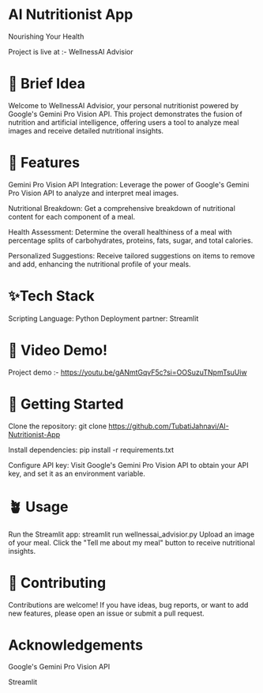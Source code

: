 # AI Nutritionist App

Nourishing Your Health

Project is live at :- WellnessAI Advisior

# 🚀 Brief Idea
Welcome to WellnessAI Advisior, your personal nutritionist powered by Google's Gemini Pro Vision API. This project demonstrates the fusion of nutrition and artificial intelligence, offering users a tool to analyze meal images and receive detailed nutritional insights.

# 🌿 Features
Gemini Pro Vision API Integration: Leverage the power of Google's Gemini Pro Vision API to analyze and interpret meal images.

Nutritional Breakdown: Get a comprehensive breakdown of nutritional content for each component of a meal.

Health Assessment: Determine the overall healthiness of a meal with percentage splits of carbohydrates, proteins, fats, sugar, and total calories.

Personalized Suggestions: Receive tailored suggestions on items to remove and add, enhancing the nutritional profile of your meals.

# ✨Tech Stack
Scripting Language: Python Deployment partner: Streamlit

# 🔴 Video Demo!
Project demo :- https://youtu.be/gANmtGqvF5c?si=OOSuzuTNpmTsuUiw


# 💫 Getting Started
Clone the repository: git clone https://github.com/TubatiJahnavi/AI-Nutritionist-App

Install dependencies: pip install -r requirements.txt

Configure API key: Visit Google's Gemini Pro Vision API to obtain your API key, and set it as an environment variable.

# 🪴 Usage
Run the Streamlit app: streamlit run wellnessai_advisior.py Upload an image of your meal. Click the "Tell me about my meal" button to receive nutritional insights.

# 👥 Contributing
Contributions are welcome! If you have ideas, bug reports, or want to add new features, please open an issue or submit a pull request.

# Acknowledgements
Google's Gemini Pro Vision API

Streamlit

